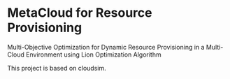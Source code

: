 # MetaCloud for Resource Provisioning
Multi-Objective Optimization for Dynamic Resource Provisioning in a Multi-Cloud Environment using Lion Optimization Algorithm

This project is based on cloudsim.
